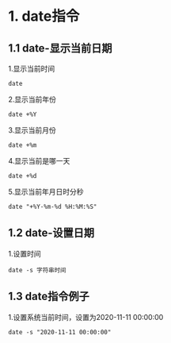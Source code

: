 # 1. date指令

## 1.1 date-显示当前日期
1.显示当前时间
```
date
```

2.显示当前年份
```
date +%Y
```

3.显示当前月份
```
date +%m
```

4.显示当前是哪一天
```
date +%d
```

5.显示当前年月日时分秒

```
date "+%Y-%m-%d %H:%M:%S"
```

## 1.2 date-设置日期

1.设置时间
```
date -s 字符串时间
```

## 1.3 date指令例子
1.设置系统当前时间，设置为2020-11-11 00:00:00

```
date -s "2020-11-11 00:00:00"
```


